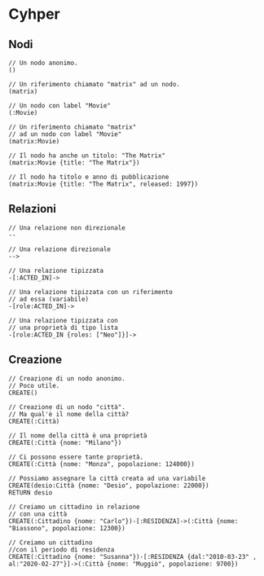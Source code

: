 Cyhper 
======

Nodi
-----

    // Un nodo anonimo.
    ()

    // Un riferimento chiamato "matrix" ad un nodo.
    (matrix)

    // Un nodo con label "Movie"
    (:Movie)

    // Un riferimento chiamato "matrix" 
    // ad un nodo con label "Movie"
    (matrix:Movie)

    // Il nodo ha anche un titolo: "The Matrix"
    (matrix:Movie {title: "The Matrix"})

    // Il nodo ha titolo e anno di pubblicazione
    (matrix:Movie {title: "The Matrix", released: 1997})

Relazioni
---------

    // Una relazione non direzionale
    --

    // Una relazione direzionale
    -->

    // Una relazione tipizzata
    -[:ACTED_IN]->

    // Una relazione tipizzata con un riferimento
    // ad essa (variabile)
    -[role:ACTED_IN]->

    // Una relazione tipizzata con
    // una proprietà di tipo lista
    -[role:ACTED_IN {roles: ["Neo"]}]->

Creazione
---------

    // Creazione di un nodo anonimo.
    // Poco utile.
    CREATE()

    // Creazione di un nodo "città".
    // Ma qual'è il nome della città?
    CREATE(:Città)

    // Il nome della città è una proprietà
    CREATE(:Città {nome: "Milano"})

    // Ci possono essere tante proprietà.
    CREATE(:Città {nome: "Monza", popolazione: 124000})

    // Possiamo assegnare la città creata ad una variabile
    CREATE(desio:Città {nome: "Desio", popolazione: 22000})
    RETURN desio

    // Creiamo un cittadino in relazione
    // con una città
    CREATE(:Cittadino {nome: "Carlo"})-[:RESIDENZA]->(:Città {nome: "Biassono", popolazione: 12300})

    // Creiamo un cittadino 
    //con il periodo di residenza
    CREATE(:Cittadino {nome: "Susanna"})-[:RESIDENZA {dal:"2010-03-23" , al:"2020-02-27"}]->(:Città {nome: "Muggiò", popolazione: 9700})    